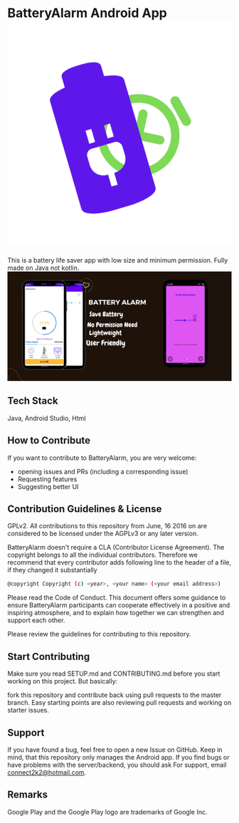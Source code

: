 
# BatteryAlarm Android App![Logo](https://github.com/Kunal-Kayal/BatteryAlarm/blob/master/ScreenShots/app%20%20logo%20png.png?raw=false)
This is a battery life saver app with low size and minimum permission.
Fully made on Java not kotlin.
![App Screenshot](https://github.com/Kunal-Kayal/BatteryAlarm/blob/master/ScreenShots/features%20poster.png?raw=false)

  
## Tech Stack
Java,
Android Studio,
Html

  
## How to Contribute

If you want to contribute to BatteryAlarm, you are very welcome:

* opening issues and PRs (including a corresponding issue)
* Requesting features 
* Suggesting better UI

## Contribution Guidelines & License

GPLv2. All contributions to this repository from June, 16 
2016 on are considered to be licensed under the AGPLv3 or any later version.

BatteryAlarm doesn't require a CLA (Contributor License Agreement). 
The copyright belongs to all the individual contributors. 
Therefore we recommend that every contributor adds following 
line to the header of a file, if they changed it substantially

```bash
@copyright Copyright (c) <year>, <your name> (<your email address>)
```

Please read the Code of Conduct. 
This document offers some guidance to ensure
BatteryAlarm participants can cooperate effectively in a positive 
and inspiring atmosphere, and to explain how together we can 
strengthen and support each other.

Please review the guidelines for contributing to this repository.
## Start Contributing

Make sure you read SETUP.md and CONTRIBUTING.md 
before you start working on this project. 
But basically: 

fork this repository and contribute back 
using pull requests to the master branch. 
Easy starting points are also reviewing pull requests and 
working on starter issues.

  
## Support

If you have found a bug, feel free to open a new Issue 
on GitHub. Keep in mind, that this repository only manages
the Android app. If you find bugs or have problems with
the server/backend, you should ask
For support, email connect2k2@hotmail.com.

## Remarks
Google Play and the Google Play logo are 
trademarks of Google Inc.

  


    